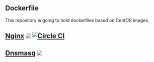 ## Dockerfile

This repository is going to hold dockerfiles based on CentOS images. 

## [Nginx](https://github.com/curratore/dockerfiles/tree/master/nginx) [![](https://badge.imagelayers.io/curratore/nginx-centos:latest.svg)](https://imagelayers.io/?images=curratore/nginx-centos:latest) [![Circle CI](https://circleci.com/gh/curratore/dockerfiles/tree/master.svg?style=svg)](https://circleci.com/gh/curratore/dockerfiles/tree/master)

## [Dnsmasq](https://github.com/curratore/dockerfiles/tree/master/dnsmasq) [![](https://badge.imagelayers.io/curratore/dnsmasq:latest.svg)](https://imagelayers.io/?images=curratore/dnsmasq:latest 'Get your own badge on imagelayers.io')
